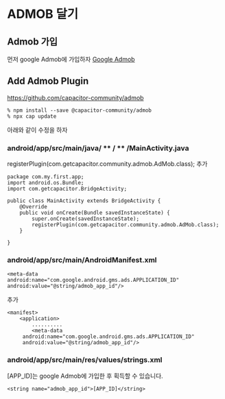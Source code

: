 # ADMOB 달기
## Admob 가입
먼저 google Admob에 가입하자
[Google Admob](https://admob.google.com/intl/ko/home/)

## Add Admob Plugin
https://github.com/capacitor-community/admob
```
% npm install --save @capacitor-community/admob
% npx cap update
```
아래와 같이 수정을 하자
### android/app/src/main/java/ ** / ** /MainActivity.java
registerPlugin(com.getcapacitor.community.admob.AdMob.class); 추가
```
package com.my.first.app;
import android.os.Bundle;
import com.getcapacitor.BridgeActivity;

public class MainActivity extends BridgeActivity {
    @Override
    public void onCreate(Bundle savedInstanceState) {
        super.onCreate(savedInstanceState);
        registerPlugin(com.getcapacitor.community.admob.AdMob.class);
    }

}
```

### android/app/src/main/AndroidManifest.xml
```
<meta-data
android:name="com.google.android.gms.ads.APPLICATION_ID"
android:value="@string/admob_app_id"/>
```
 추가
```
<manifest>
    <application>
        ..........
        <meta-data
     android:name="com.google.android.gms.ads.APPLICATION_ID"
     android:value="@string/admob_app_id"/>
```
### android/app/src/main/res/values/strings.xml
[APP_ID]는 google Admob에 가입한 후 획득할 수 있습니다.
```
<string name="admob_app_id">[APP_ID]</string>
```